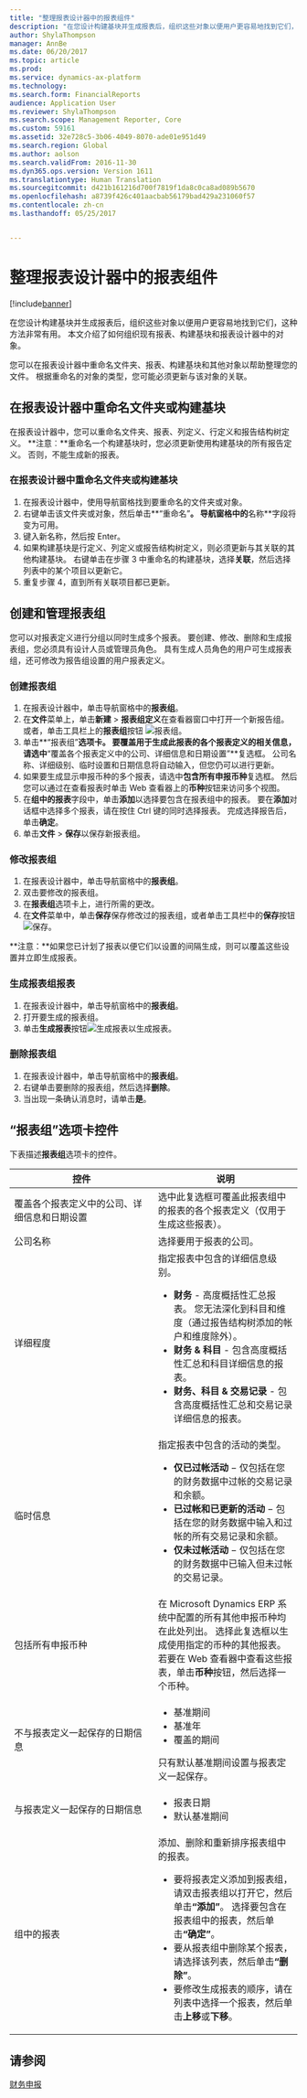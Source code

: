 ```yaml
---
title: "整理报表设计器中的报表组件"
description: "在您设计构建基块并生成报表后，组织这些对象以便用户更容易地找到它们，这种方法非常有用。 本文介绍了如何组织现有报表、构建基块和报表设计器中的对象。"
author: ShylaThompson
manager: AnnBe
ms.date: 06/20/2017
ms.topic: article
ms.prod: 
ms.service: dynamics-ax-platform
ms.technology: 
ms.search.form: FinancialReports
audience: Application User
ms.reviewer: ShylaThompson
ms.search.scope: Management Reporter, Core
ms.custom: 59161
ms.assetid: 32e728c5-3b06-4049-8070-ade01e951d49
ms.search.region: Global
ms.author: aolson
ms.search.validFrom: 2016-11-30
ms.dyn365.ops.version: Version 1611
ms.translationtype: Human Translation
ms.sourcegitcommit: d421b161216d700f7819f1da8c0ca8ad089b5670
ms.openlocfilehash: a8739f426c401aacbab56179bad429a231060f57
ms.contentlocale: zh-cn
ms.lasthandoff: 05/25/2017


---
```


# <a name="organize-report-components-in-report-designer"></a>整理报表设计器中的报表组件

[!include[banner](../includes/banner.md)]


在您设计构建基块并生成报表后，组织这些对象以便用户更容易地找到它们，这种方法非常有用。 本文介绍了如何组织现有报表、构建基块和报表设计器中的对象。

您可以在报表设计器中重命名文件夹、报表、构建基块和其他对象以帮助整理您的文件。 根据重命名的对象的类型，您可能必须更新与该对象的关联。

## <a name="rename-a-folder-or-building-block-in-report-designer"></a>在报表设计器中重命名文件夹或构建基块
在报表设计器中，您可以重命名文件夹、报表、列定义、行定义和报告结构树定义。 **注意︰**重命名一个构建基块时，您必须更新使用构建基块的所有报告定义。 否则，不能生成新的报表。

### <a name="rename-a-folder-or-building-block-in-report-designer"></a>在报表设计器中重命名文件夹或构建基块

1.  在报表设计器中，使用导航窗格找到要重命名的文件夹或对象。
2.  右键单击该文件夹或对象，然后单击**“重命名”**。 导航窗格中的**名称**字段将变为可用。
3.  键入新名称，然后按 Enter。
4.  如果构建基块是行定义、列定义或报告结构树定义，则必须更新与其关联的其他构建基块。 右键单击在步骤 3 中重命名的构建基块，选择**关联**，然后选择列表中的某个项目以更新它。
5.  重复步骤 4，直到所有关联项目都已更新。

## <a name="create-and-manage-report-groups"></a>创建和管理报表组
您可以对报表定义进行分组以同时生成多个报表。 要创建、修改、删除和生成报表组，您必须具有设计人员或管理员角色。 具有生成人员角色的用户可生成报表组，还可修改为报告组设置的用户报表定义。

### <a name="create-a-report-group"></a>创建报表组

1.  在报表设计器中，单击导航窗格中的**报表组**。
2.  在**文件**菜单上，单击**新建** &gt; **报表组定义**在查看器窗口中打开一个新报告组。 或者，单击工具栏上的**报表组**按钮 ![报表组](https://i-technet.sec.s-msft.com/dynimg/IC679515.gif "报表组")。
3.  单击**“报表组”**选项卡。 要覆盖用于生成此报表的各个报表定义的相关信息，请选中**“覆盖各个报表定义中的公司、详细信息和日期设置”**复选框。 公司名称、详细级别、临时设置和日期信息将自动输入，但您仍可以进行更新。
4.  如果要生成显示申报币种的多个报表，请选中**包含所有申报币种**复选框。 然后您可以通过在查看报表时单击 Web 查看器上的**币种**按钮来访问多个视图。
5.  在**组中的报表**字段中，单击**添加**以选择要包含在报表组中的报表。 要在**添加**对话框中选择多个报表，请在按住 Ctrl 键的同时选择报表。 完成选择报告后，单击**确定**。
6.  单击**文件** &gt; **保存**以保存新报表组。

### <a name="modify-a-report-group"></a>修改报表组

1.  在报表设计器中，单击导航窗格中的**报表组**。
2.  双击要修改的报表组。
3.  在**报表组**选项卡上，进行所需的更改。
4.  在**文件**菜单中，单击**保存**保存修改过的报表组，或者单击工具栏中的**保存**按钮 ![保存](https://i-technet.sec.s-msft.com/dynimg/IC679516.gif "保存")。

**注意：**如果您已计划了报表以便它们以设置的间隔生成，则可以覆盖这些设置并立即生成报表。

### <a name="generate-a-report-group-report"></a>生成报表组报表

1.  在报表设计器中，单击导航窗格中的**报表组**。
2.  打开要生成的报表组。
3.  单击**生成报表**按钮![生成报表](https://i-technet.sec.s-msft.com/dynimg/IC679517.gif "生成报表")以生成报表。

### <a name="delete-a-report-group"></a>删除报表组

1.  在报表设计器中，单击导航窗格中的**报表组**。
2.  右键单击要删除的报表组，然后选择**删除**。
3.  当出现一条确认消息时，请单击**是**。

## <a name="report-group-tab-controls"></a>“报表组”选项卡控件
下表描述**报表组**选项卡的控件。

<table>
<colgroup>
<col width="50%" />
<col width="50%" />
</colgroup>
<thead>
<tr class="header">
<th>控件</th>
<th>说明</th>
</tr>
</thead>
<tbody>
<tr class="odd">
<td>覆盖各个报表定义中的公司、详细信息和日期设置</td>
<td>选中此复选框可覆盖此报表组中的报表的各个报表定义（仅用于生成这些报表）。</td>
</tr>
<tr class="even">
<td>公司名称</td>
<td>选择要用于报表的公司。</td>
</tr>
<tr class="odd">
<td>详细程度</td>
<td>指定报表中包含的详细信息级别。
<ul>
<li><strong>财务</strong> - 高度概括性汇总报表。 您无法深化到科目和维度（通过报告结构树添加的帐户和维度除外）。</li>
<li><strong>财务 &amp; 科目</strong> - 包含高度概括性汇总和科目详细信息的报表。</li>
<li><strong>财务、科目 &amp; 交易记录</strong> - 包含高度概括性汇总和交易记录详细信息的报表。</li>
</ul></td>
</tr>
<tr class="even">
<td>临时信息</td>
<td>指定报表中包含的活动的类型。
<ul>
<li><strong>仅已过帐活动</strong> − 仅包括在您的财务数据中过帐的交易记录和余额。</li>
<li><strong>已过帐和已更新的活动</strong> − 包括在您的财务数据中输入和过帐的所有交易记录和余额。</li>
<li><strong>仅未过帐活动</strong> − 仅包括在您的财务数据中已输入但未过帐的交易记录。</li>
</ul></td>
</tr>
<tr class="odd">
<td>包括所有申报币种</td>
<td>在 Microsoft Dynamics ERP 系统中配置的所有其他申报币种均在此处列出。 选择此复选框以生成使用指定的币种的其他报表。 若要在 Web 查看器中查看这些报表，单击<strong>币种</strong>按钮，然后选择一个币种。</td>
</tr>
<tr class="even">
<td>不与报表定义一起保存的日期信息</td>
<td><ul>
<li>基准期间</li>
<li>基准年</li>
<li>覆盖的期间</li>
</ul>
只有默认基准期间设置与报表定义一起保存。</td>
</tr>
<tr class="odd">
<td>与报表定义一起保存的日期信息</td>
<td><ul>
<li>报表日期</li>
<li>默认基准期间</li>
</ul></td>
</tr>
<tr class="even">
<td>组中的报表</td>
<td>添加、删除和重新排序报表组中的报表。
<ul>
<li>要将报表定义添加到报表组，请双击报表组以打开它，然后单击<strong>“添加”</strong>。 选择要包含在报表组中的报表，然后单击<strong>“确定”</strong>。</li>
<li>要从报表组中删除某个报表，请选择该列表，然后单击<strong>“删除”</strong>。</li>
<li>要修改生成报表的顺序，请在列表中选择一个报表，然后单击<strong>上移</strong>或<strong>下移</strong>。</li>
</ul></td>
</tr>
</tbody>
</table>



<a name="see-also"></a>请参阅
--------

[财务申报](financial-reporting-intro.md)




